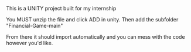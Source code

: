 This is a UNITY project built for my internship

You MUST unzip the file and click ADD in unity. Then add the subfolder "Financial-Game-main"

From there it should import automatically and you can mess with the code however you'd like.
